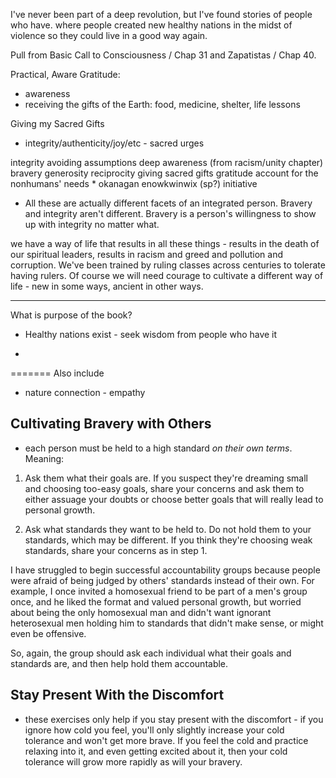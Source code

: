 I've never been part of a deep revolution, but I've found stories of people who have. where people created new healthy nations in the midst of violence so they could live in a good way again.

Pull from Basic Call to Consciousness / Chap 31 and Zapatistas / Chap 40.

Practical, Aware Gratitude:
* awareness
* receiving the gifts of the Earth: food, medicine, shelter, life lessons

Giving my Sacred Gifts
* integrity/authenticity/joy/etc - sacred urges

integrity
avoiding assumptions
deep awareness (from racism/unity chapter)
bravery
generosity
reciprocity
giving sacred gifts
gratitude
account for the nonhumans' needs
    * okanagan enowkwinwix (sp?)
initiative

* All these are actually different facets of an integrated person. Bravery and integrity aren't different. Bravery is a person's willingness to show up with integrity no matter what. 


we have a way of life that results in all these things - results in the death of our spiritual leaders, results in racism and greed and pollution and corruption. We've been trained by ruling classes across centuries to tolerate having rulers. Of course we will need courage to cultivate a different way of life - new in some ways, ancient in other ways. 

*********
What is purpose of the book?

* Healthy nations exist - seek wisdom from people who have it

* 


=======
Also include
* nature connection - empathy

## Cultivating Bravery with Others
* each person must be held to a high standard _on their own terms_. Meaning:

1. Ask them what their goals are. If you suspect they're dreaming small and choosing too-easy goals, share your concerns and ask them to either assuage your doubts or choose better goals that will really lead to personal growth.

2. Ask what standards they want to be held to. Do not hold them to your standards, which may be different. If you think they're choosing weak standards, share your concerns as in step 1.

I have struggled to begin successful accountability groups because people were afraid of being judged by others' standards instead of their own. For example, I once invited a homosexual friend to be part of a men's group once, and he liked the format and valued personal growth, but worried about being the only homosexual man and didn't want ignorant heterosexual men holding him to standards that didn't make sense, or might even be offensive.

So, again, the group should ask each individual what their goals and standards are, and then help hold them accountable.

## Stay Present With the Discomfort

* these exercises only help if you stay present with the discomfort - if you ignore how cold you feel, you'll only slightly increase your cold tolerance and won't get more brave. If you feel the cold and practice relaxing into it, and even getting excited about it, then your cold tolerance will grow more rapidly as will your bravery.